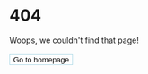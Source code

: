 # 404
Woops, we couldn't find that page!<br><br>
<a href="/" style="color: black"><button style="background-color: white; border: 1px solid lightblue;">Go to homepage</button></a>
